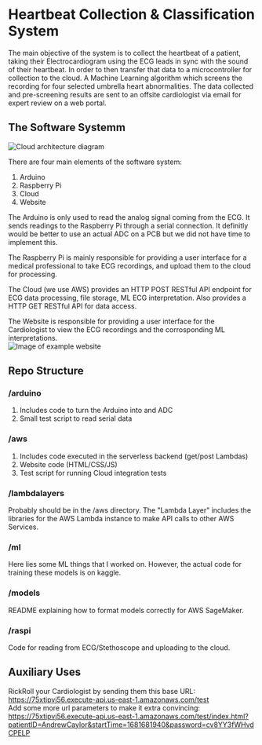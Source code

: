 # Heartbeat Collection & Classification System

The main objective of the system is to collect the heartbeat of a patient, taking their Electrocardiogram using the ECG leads in sync with the sound of their heartbeat. In order to then transfer that data to a microcontroller for collection to the cloud. A Machine Learning algorithm which screens the recording for four selected umbrella heart abnormalities. The data collected and pre-screening results are sent to an offsite cardiologist via email for expert review on a web portal.

## The Software Systemm

![Cloud architecture diagram](https://drive.google.com/file/d/1CwP0ZhFd2TWKLUV0-tiYfA_IbtwR7R6Z/view?usp=share_link)

There are four main elements of the software system:  
1. Arduino
2. Raspberry Pi
3. Cloud
4. Website

The Arduino is only used to read the analog signal coming from the ECG. It sends readings to the Raspberry Pi through a serial connection. It definitly would be better to use an actual ADC on a PCB but we did not have time to implement this. 

The Raspberry Pi is mainly responsible for providing a user interface for a medical professional to take ECG recordings, and upload them to the cloud for processing. 

The Cloud (we use AWS) provides an HTTP POST RESTful API endpoint for ECG data processing, file storage, ML ECG interpretation. Also provides a HTTP GET RESTful API for data access.

The Website is responsible for providing a user interface for the Cardiologist to view the ECG recordings and the corrosponding ML interpretations.   
![Image of example website](https://drive.google.com/file/d/1PMQAdS9ItqQ5nHIjqkJMG6n2TAkPCvmz/view?usp=share_link)

## Repo Structure
### /arduino
1. Includes code to turn the Arduino into and ADC
2. Small test script to read serial data

### /aws
1. Includes code executed in the serverless backend (get/post Lambdas)
2. Website code (HTML/CSS/JS)
3. Test script for running Cloud integration tests

### /lambdalayers
Probably should be in the /aws directory. The "Lambda Layer" includes the libraries for the AWS Lambda instance to make API calls to other AWS Services.

### /ml
Here lies some ML things that I worked on. However, the actual code for training these models is on kaggle.

### /models
README explaining how to format models correctly for AWS SageMaker.

### /raspi
Code for reading from ECG/Stethoscope and uploading to the cloud.

## Auxiliary Uses
RickRoll your Cardiologist by sending them this base URL:    
https://75xtipvj56.execute-api.us-east-1.amazonaws.com/test    
Add some more url parameters to make it extra convincing:    
https://75xtipvj56.execute-api.us-east-1.amazonaws.com/test/index.html?patientID=AndrewCaylor&startTime=1681681940&password=cv8YY3fWHvdCPELP    
